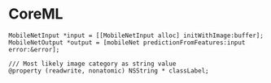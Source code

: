 # CoreML
    MobileNetInput *input = [[MobileNetInput alloc] initWithImage:buffer];
    MobileNetOutput *output = [mobileNet predictionFromFeatures:input error:&error];

    /// Most likely image category as string value
    @property (readwrite, nonatomic) NSString * classLabel;
    
